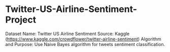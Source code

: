 # Twitter-US-Airline-Sentiment-Project

Dataset Name: Twitter US Airline Sentiment 
Source: Kaggle (https://www.kaggle.com/crowdflower/twitter-airline-sentiment)
Algorithm and Purpose: Use Naive Bayes algorithm for tweets sentiment classification.
